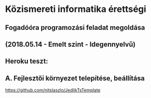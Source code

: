 #  Közismereti informatika érettségi 
## Fogadóóra programozási feladat megoldása 
## (2018.05.14 - Emelt szint - Idegennyelvű)

## Heroku teszt:


## A.  Fejlesztői környezet telepítése, beállítása
https://github.com/nitslaszlo/JedlikTsTemplate
